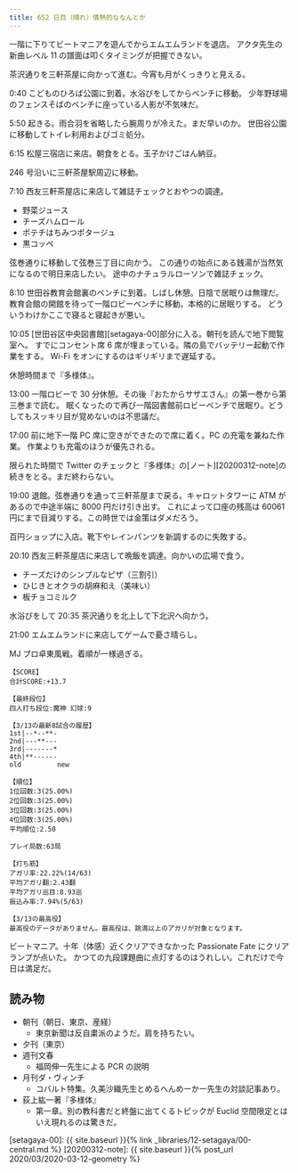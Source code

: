 ```yaml
---
title: 652 日目（晴れ）情熱的ななんとか
---
```


一階に下りてビートマニアを遊んでからエムエムランドを退店。
アクタ先生の新曲レベル 11 の譜面は叩くタイミングが把握できない。

茶沢通りを三軒茶屋に向かって進む。今宵も月がくっきりと見える。

0:40 こどものひろば公園に到着。水浴びをしてからベンチに移動。
少年野球場のフェンスそばのベンチに座っている人影が不気味だ。

5:50 起きる。雨合羽を省略したら腕周りが冷えた。まだ早いのか。
世田谷公園に移動してトイレ利用およびゴミ処分。

6:15 松屋三宿店に来店。朝食をとる。玉子かけごはん納豆。

246 号沿いに三軒茶屋駅周辺に移動。

7:10 西友三軒茶屋店に来店して雑誌チェックとおやつの調達。

* 野菜ジュース
* チーズハムロール
* ポテチはちみつポタージュ
* 黒コッペ

弦巻通りに移動して弦巻三丁目に向かう。
この通りの始点にある銭湯が当然気になるので明日来店したい。
途中のナチュラルローソンで雑誌チェック。

8:10 世田谷教育会館裏のベンチに到着。しばし休憩。日陰で居眠りは無理だ。
教育会館の開館を待って一階ロビーベンチに移動。本格的に居眠りする。
どういうわけかここで寝ると寝起きが悪い。

10:05 [世田谷区中央図書館][setagaya-00]部分に入る。朝刊を読んで地下閲覧室へ。
すでにコンセント席 6 席が埋まっている。隣の島でバッテリー起動で作業をする。
Wi-Fi をオンにするのはギリギリまで遅延する。

休憩時間まで『多様体』。

13:00 一階ロビーで 30 分休憩。その後『おたからサザエさん』の第一巻から第三巻まで読む。
眠くなったので再び一階図書館前ロビーベンチで居眠り。どうしてもスッキリ目が覚めないのは不思議だ。

17:00 前に地下一階 PC 席に空きができたので席に着く。PC の充電を兼ねた作業。
作業よりも充電のほうが優先される。

限られた時間で Twitter のチェックと『多様体』の[ノート][20200312-note]の続きをとる。まだ終わらない。

19:00 退館。弦巻通りを通って三軒茶屋まで戻る。キャロットタワーに ATM があるので中途半端に 8000 円だけ引き出す。
これによって口座の残高は 60061 円にまで目減りする。この時世では金策はダメだろう。

百円ショップに入店。靴下やレインパンツを新調するのに失敗する。

20:10 西友三軒茶屋店に来店して晩飯を調達。向かいの広場で食う。

* チーズだけのシンプルなピザ（三割引）
* ひじきとオクラの胡麻和え（美味い）
* 板チョコミルク

水浴びをして 20:35 茶沢通りを北上して下北沢へ向かう。

21:00 エムエムランドに来店してゲームで憂さ晴らし。

MJ プロ卓東風戦。着順が一様過ぎる。

```text
【SCORE】
合計SCORE:+13.7

【最終段位】
四人打ち段位:魔神 幻球:9

【3/13の最新8試合の履歴】
1st|--*--**-
2nd|---**---
3rd|-------*
4th|**------
old         new

【順位】
1位回数:3(25.00%)
2位回数:3(25.00%)
3位回数:3(25.00%)
4位回数:3(25.00%)
平均順位:2.50

プレイ局数:63局

【打ち筋】
アガリ率:22.22%(14/63)
平均アガリ翻:2.43翻
平均アガリ巡目:8.93巡
振込み率:7.94%(5/63)

【3/13の最高役】
最高役のデータがありません。最高役は、跳満以上のアガリが対象となります。
```

ビートマニア。十年（体感）近くクリアできなかった Passionate Fate にクリアランプが点いた。
かつての九段課題曲に点灯するのはうれしい。これだけで今日は満足だ。

## 読み物

* 朝刊（朝日、東京、産経）
  * 東京新聞は反自粛派のようだ。肩を持ちたい。
* 夕刊（東京）
* 週刊文春
  * 福岡伸一先生による PCR の説明
* 月刊ダ・ヴィンチ
  * コバルト特集。久美沙織先生とめるへんめーかー先生の対談記事あり。
* 荻上紘一著『多様体』
  * 第一章。別の教科書だと終盤に出てくるトピックが Euclid 空間限定とはいえ現れるのは驚きだ。

[setagaya-00]: {{ site.baseurl }}{% link _libraries/12-setagaya/00-central.md %}
[20200312-note]: {{ site.baseurl }}{% post_url 2020/03/2020-03-12-geometry %}
